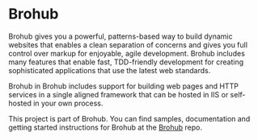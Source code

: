 Brohub
===
Brohub gives you a powerful, patterns-based way to build dynamic websites that enables a clean separation of concerns and gives you
full control over markup for enjoyable, agile development. Brohub includes many features that enable fast, TDD-friendly development
for creating sophisticated applications that use the latest web standards.

Brohub in Brohub includes support for building web pages and HTTP services in a single aligned framework that can be hosted in IIS or
self-hosted in your own process.

This project is part of Brohub. You can find samples, documentation and getting started instructions for Brohub at the
[Brohub](https://github.com/aspnetvnexthackathon/Brohub.git) repo.